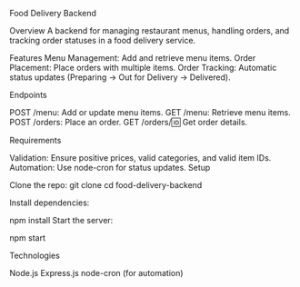 Food Delivery Backend 

Overview
A backend for managing restaurant menus, handling orders, and tracking order statuses in a food delivery service.

Features
Menu Management: Add and retrieve menu items.
Order Placement: Place orders with multiple items.
Order Tracking: Automatic status updates (Preparing → Out for Delivery → Delivered).

Endpoints

POST /menu: Add or update menu items.
GET /menu: Retrieve menu items.
POST /orders: Place an order.
GET /orders/:id: Get order details.

Requirements

Validation: Ensure positive prices, valid categories, and valid item IDs.
Automation: Use node-cron for status updates.
Setup

Clone the repo:
git clone <repo-url>
cd food-delivery-backend

Install dependencies:

npm install
Start the server:

npm start

Technologies

Node.js
Express.js
node-cron (for automation)
